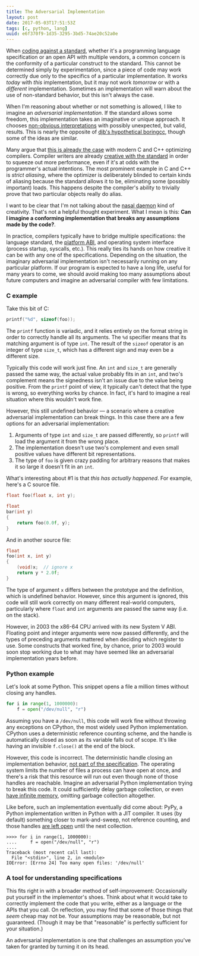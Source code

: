 ```yaml
---
title: The Adversarial Implementation
layout: post
date: 2017-05-03T17:51:53Z
tags: [c, python, lang]
uuid: e6f370f9-1d35-3295-3bd5-74ae20c52a0e
---
```


When [coding against a standard][std], whether it's a programming
language specification or an open API with multiple vendors, a common
concern is the conformity of a particular construct to the standard.
This cannot be determined simply by experimentation, since a piece of
code may work correctly due only to the specifics of a particular
implementation. It works *today* with *this* implementation, but it
may not work *tomorrow* or with a *different* implementation.
Sometimes an implementation will warn about the use of non-standard
behavior, but this isn't always the case.

When I'm reasoning about whether or not something is allowed, I like to
imagine an *adversarial implementation*. If the standard allows some
freedom, this implementation takes an imaginative or unique approach. It
chooses [non-obvious interpretations][hash] with possibly unexpected,
but valid, results. This is nearly the opposite of [djb's hypothetical
boringcc][bcc], though some of the ideas are similar.

Many argue that [this is already the case][opt] with modern C and C++
optimizing compilers. Compiler writers are already [creative with the
standard][ub] in order to squeeze out more performance, even if it's
at odds with the programmer's actual intentions. The most prominent
example in C and C++ is *strict aliasing*, where the optimizer is
deliberately blinded to certain kinds of aliasing because the standard
allows it to be, eliminating some (possibly important) loads. This
happens despite the compiler's ability to trivially prove that two
particular objects really do alias.

I want to be clear that I'm not talking about the [nasal daemon][nd]
kind of creativity. That's not a helpful thought experiment. What I
mean is this: **Can I imagine a conforming implementation that breaks
any assumptions made by the code?**.

In practice, compilers typically have to bridge multiple
specifications: the language standard, the [platform ABI][abi], and
operating system interface (process startup, syscalls, etc.). This
really ties its hands on how creative it can be with any one of the
specifications. Depending on the situation, the imaginary adversarial
implementation isn't necessarily running on any particular platform.
If our program is expected to have a long life, useful for many years
to come, we should avoid making too many assumptions about future
computers and imagine an adversarial compiler with few limitations.

### C example

Take this bit of C:

~~~c
printf("%d", sizeof(foo));
~~~

The `printf` function is variadic, and it relies entirely on the format
string in order to correctly handle all its arguments. The `%d`
specifier means that its matching argument is of type `int`. The result
of the `sizeof` operator is an integer of type `size_t`, which has a
different sign and may even be a different size.

Typically this code will work just fine. An `int` and `size_t` are
generally passed the same way, the actual value probably fits in an
`int`, and two's complement means the signedness isn't an issue due to
the value being positive. From the `printf` point of view, it
typically can't detect that the type is wrong, so everything works by
chance. In fact, it's hard to imagine a real situation where this
wouldn't work fine.

However, this still undefined behavior — a scenario where a creative
adversarial implementation can break things. In this case there are a
few options for an adversarial implementation:

1. Arguments of type `int` and `size_t` are passed differently, so
   `printf` will load the argument it from the wrong place.
2. The implementation doesn't use two's complement and even small
   positive values have different bit representations.
3. The type of `foo` is given crazy padding for arbitrary reasons that
   makes it so large it doesn't fit in an `int`.

What's interesting about #1 is that *this has actually happened*. For
example, here's a C source file.

~~~c
float foo(float x, int y);

float
bar(int y)
{
    return foo(0.0f, y);
}
~~~

And in another source file:

~~~c
float
foo(int x, int y)
{
    (void)x;  // ignore x
    return y * 2.0f;
}
~~~

The type of argument `x` differs between the prototype and the
definition, which is undefined behavior. However, since this argument
is ignored, this code will still work correctly on many different
real-world computers, particularly where `float` and `int` arguments
are passed the same way (i.e. on the stack).

However, in 2003 the x86-64 CPU arrived with its new System V ABI.
Floating point and integer arguments were now passed differently, and
the types of preceding arguments mattered when deciding which register
to use. Some constructs that worked fine, by chance, prior to 2003 would
soon stop working due to what may have seemed like an adversarial
implementation years before.

### Python example

Let's look at some Python. This snippet opens a file a million times
without closing any handles.

~~~py
for i in range(1, 1000000):
    f = open("/dev/null", "r")
~~~

Assuming you have a `/dev/null`, this code will work fine without
throwing any exceptions on CPython, the most widely used Python
implementation. CPython uses a deterministic reference counting scheme,
and the handle is automatically closed as soon as its variable falls out
of scope. It's like having an invisible `f.close()` at the end of the
block.

However, this code is incorrect. The deterministic handle closing an
implementation behavior, [not part of the specification][py]. The
operating system limits the number of files a process can have open at
once, and there's a risk that this resource will run out even though
none of those handles are reachable. Imagine an adversarial Python
implementation trying to break this code. It could sufficiently delay
garbage collection, or even [have infinite memory][inf], omitting
garbage collection altogether.

Like before, such an implementation eventually did come about: PyPy, a
Python implementation written in Python with a JIT compiler. It uses (by
default) something closer to mark-and-sweep, not reference counting, and
those handles [are left open][pypy] until the next collection.

    >>>> for i in range(1, 1000000):
    ....     f = open("/dev/null", "r")
    .... 
    Traceback (most recent call last):
      File "<stdin>", line 2, in <module>
    IOError: [Errno 24] Too many open files: '/dev/null'

### A tool for understanding specifications

This fits right in with a broader method of self-improvement:
Occasionally put yourself in the implementor's shoes. Think about what
it would take to correctly implement the code that you write, either
as a language or the APIs that you call. On reflection, you may find
that some of those things that *seem* cheap may not be. Your
assumptions may be reasonable, but not guaranteed. (Though it may be
that "reasonable" is perfectly sufficient for your situation.)

An adversarial implementation is one that challenges an assumption
you've taken for granted by turning it on its head.


[opt]: http://yarchive.net/comp/linux/gcc.html
[bcc]: https://groups.google.com/forum/m/#!msg/boring-crypto/48qa1kWignU/o8GGp2K1DAAJ
[ub]: http://blog.llvm.org/2011/05/what-every-c-programmer-should-know.html
[hash]: /blog/2016/05/30/
[abi]: /blog/2016/11/17/
[nd]: http://www.catb.org/jargon/html/N/nasal-demons.html
[py]: https://docs.python.org/3/reference/datamodel.html
[inf]: https://blogs.msdn.microsoft.com/oldnewthing/20100809-00/?p=13203
[pypy]: https://utcc.utoronto.ca/~cks/space/blog/programming/NondeterministicGCII
[std]: /blog/2017/03/30/
